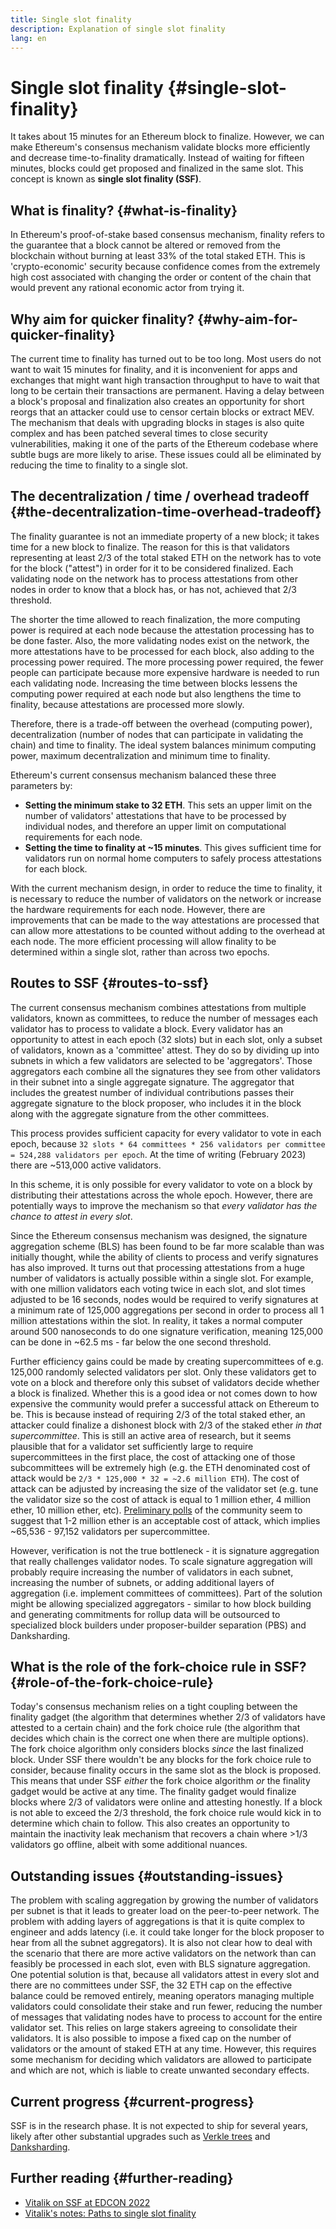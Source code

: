 ```yaml
---
title: Single slot finality
description: Explanation of single slot finality
lang: en
---
```


# Single slot finality {#single-slot-finality}

It takes about 15 minutes for an Ethereum block to finalize. However, we can make Ethereum's consensus mechanism validate blocks more efficiently and decrease time-to-finality dramatically. Instead of waiting for fifteen minutes, blocks could get proposed and finalized in the same slot. This concept is known as **single slot finality (SSF)**.

## What is finality? {#what-is-finality}

In Ethereum's proof-of-stake based consensus mechanism, finality refers to the guarantee that a block cannot be altered or removed from the blockchain without burning at least 33% of the total staked ETH. This is 'crypto-economic' security because confidence comes from the extremely high cost associated with changing the order or content of the chain that would prevent any rational economic actor from trying it.

## Why aim for quicker finality? {#why-aim-for-quicker-finality}

The current time to finality has turned out to be too long. Most users do not want to wait 15 minutes for finality, and it is inconvenient for apps and exchanges that might want high transaction throughput to have to wait that long to be certain their transactions are permanent. Having a delay between a block's proposal and finalization also creates an opportunity for short reorgs that an attacker could use to censor certain blocks or extract MEV. The mechanism that deals with upgrading blocks in stages is also quite complex and has been patched several times to close security vulnerabilities, making it one of the parts of the Ethereum codebase where subtle bugs are more likely to arise. These issues could all be eliminated by reducing the time to finality to a single slot.

## The decentralization / time / overhead tradeoff {#the-decentralization-time-overhead-tradeoff}

The finality guarantee is not an immediate property of a new block; it takes time for a new block to finalize. The reason for this is that validators representing at least 2/3 of the total staked ETH on the network has to vote for the block ("attest") in order for it to be considered finalized. Each validating node on the network has to process attestations from other nodes in order to know that a block has, or has not, achieved that 2/3 threshold.

The shorter the time allowed to reach finalization, the more computing power is required at each node because the attestation processing has to be done faster. Also, the more validating nodes exist on the network, the more attestations have to be processed for each block, also adding to the processing power required. The more processing power required, the fewer people can participate because more expensive hardware is needed to run each validating node. Increasing the time between blocks lessens the computing power required at each node but also lengthens the time to finality, because attestations are processed more slowly.

Therefore, there is a trade-off between the overhead (computing power), decentralization (number of nodes that can participate in validating the chain) and time to finality. The ideal system balances minimum computing power, maximum decentralization and minimum time to finality.

Ethereum's current consensus mechanism balanced these three parameters by:

- **Setting the minimum stake to 32 ETH**. This sets an upper limit on the number of validators' attestations that have to be processed by individual nodes, and therefore an upper limit on computational requirements for each node.
- **Setting the time to finality at ~15 minutes**. This gives sufficient time for validators run on normal home computers to safely process attestations for each block.

With the current mechanism design, in order to reduce the time to finality, it is necessary to reduce the number of validators on the network or increase the hardware requirements for each node. However, there are improvements that can be made to the way attestations are processed that can allow more attestations to be counted without adding to the overhead at each node. The more efficient processing will allow finality to be determined within a single slot, rather than across two epochs.

## Routes to SSF {#routes-to-ssf}

<ExpandableCard title= "Why can't we have SSF today?" eventCategory="/roadmap/single-slot-finality" eventName="clicked Why can't we hear SSF today?">

The current consensus mechanism combines attestations from multiple validators, known as committees, to reduce the number of messages each validator has to process to validate a block. Every validator has an opportunity to attest in each epoch (32 slots) but in each slot, only a subset of validators, known as a 'committee' attest. They do so by dividing up into subnets in which a few validators are selected to be 'aggregators'. Those aggregators each combine all the signatures they see from other validators in their subnet into a single aggregate signature. The aggregator that includes the greatest number of individual contributions passes their aggregate signature to the block proposer, who includes it in the block along with the aggregate signature from the other committees.

This process provides sufficient capacity for every validator to vote in each epoch, because `32 slots * 64 committees * 256 validators per committee = 524,288 validators per epoch`. At the time of writing (February 2023) there are ~513,000 active validators.

In this scheme, it is only possible for every validator to vote on a block by distributing their attestations across the whole epoch. However, there are potentially ways to improve the mechanism so that _every validator has the chance to attest in every slot_.
</ExpandableCard>

Since the Ethereum consensus mechanism was designed, the signature aggregation scheme (BLS) has been found to be far more scalable than was initially thought, while the ability of clients to process and verify signatures has also improved. It turns out that processing attestations from a huge number of validators is actually possible within a single slot. For example, with one million validators each voting twice in each slot, and slot times adjusted to be 16 seconds, nodes would be required to verify signatures at a minimum rate of 125,000 aggregations per second in order to process all 1 million attestations within the slot. In reality, it takes a normal computer around 500 nanoseconds to do one signature verification, meaning 125,000 can be done in ~62.5 ms - far below the one second threshold.

Further efficiency gains could be made by creating supercommittees of e.g. 125,000 randomly selected validators per slot. Only these validators get to vote on a block and therefore only this subset of validators decide whether a block is finalized. Whether this is a good idea or not comes down to how expensive the community would prefer a successful attack on Ethereum to be. This is because instead of requiring 2/3 of the total staked ether, an attacker could finalize a dishonest block with 2/3 of the staked ether _in that supercommittee_. This is still an active area of research, but it seems plausible that for a validator set sufficiently large to require supercommittees in the first place, the cost of attacking one of those subcommittees will be extremely high (e.g. the ETH denominated cost of attack would be `2/3 * 125,000 * 32 = ~2.6 million ETH`). The cost of attack can be adjusted by increasing the size of the validator set (e.g. tune the validator size so the cost of attack is equal to 1 million ether, 4 million ether, 10 million ether, etc). [Preliminary polls](https://youtu.be/ojBgyFl6-v4?t=755) of the community seem to suggest that 1-2 million ether is an acceptable cost of attack, which implies ~65,536 - 97,152 validators per supercommittee.

However, verification is not the true bottleneck - it is signature aggregation that really challenges validator nodes. To scale signature aggregation will probably require increasing the number of validators in each subnet, increasing the number of subnets, or adding additional layers of aggregation (i.e. implement committees of committees). Part of the solution might be allowing specialized aggregators - similar to how block building and generating commitments for rollup data will be outsourced to specialized block builders under proposer-builder separation (PBS) and Danksharding.

## What is the role of the fork-choice rule in SSF? {#role-of-the-fork-choice-rule}

Today's consensus mechanism relies on a tight coupling between the finality gadget (the algorithm that determines whether 2/3 of validators have attested to a certain chain) and the fork choice rule (the algorithm that decides which chain is the correct one when there are multiple options). The fork choice algorithm only considers blocks _since_ the last finalized block. Under SSF there wouldn't be any blocks for the fork choice rule to consider, because finality occurs in the same slot as the block is proposed. This means that under SSF _either_ the fork choice algorithm _or_ the finality gadget would be active at any time. The finality gadget would finalize blocks where 2/3 of validators were online and attesting honestly. If a block is not able to exceed the 2/3 threshold, the fork choice rule would kick in to determine which chain to follow. This also creates an opportunity to maintain the inactivity leak mechanism that recovers a chain where >1/3 validators go offline, albeit with some additional nuances.

## Outstanding issues {#outstanding-issues}

The problem with scaling aggregation by growing the number of validators per subnet is that it leads to greater load on the peer-to-peer network. The problem with adding layers of aggregations is that it is quite complex to engineer and adds latency (i.e. it could take longer for the block proposer to hear from all the subnet aggregators). It is also not clear how to deal with the scenario that there are more active validators on the network than can feasibly be processed in each slot, even with BLS signature aggregation. One potential solution is that, because all validators attest in every slot and there are no committees under SSF, the 32 ETH cap on the effective balance could be removed entirely, meaning operators managing multiple validators could consolidate their stake and run fewer, reducing the number of messages that validating nodes have to process to account for the entire validator set. This relies on large stakers agreeing to consolidate their validators. It is also possible to impose a fixed cap on the number of validators or the amount of staked ETH at any time. However, this requires some mechanism for deciding which validators are allowed to participate and which are not, which is liable to create unwanted secondary effects.

## Current progress {#current-progress}

SSF is in the research phase. It is not expected to ship for several years, likely after other substantial upgrades such as [Verkle trees](/roadmap/verkle-trees/) and [Danksharding](/roadmap/danksharding/).

## Further reading {#further-reading}

- [Vitalik on SSF at EDCON 2022](https://www.youtube.com/watch?v=nPgUKNPWXNI)
- [Vitalik's notes: Paths to single slot finality](https://notes.ethereum.org/@vbuterin/single_slot_finality)
